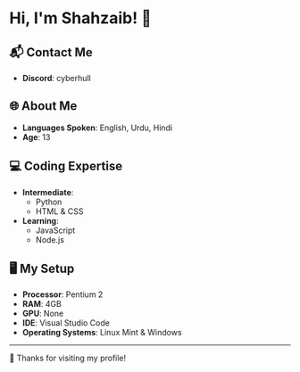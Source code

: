 # Hi, I'm Shahzaib! 👋

## 📬 Contact Me
- **Discord**: cyberhull  

## 🌐 About Me
- **Languages Spoken**: English, Urdu, Hindi  
- **Age**: 13  

## 💻 Coding Expertise
- **Intermediate**:  
  - Python  
  - HTML & CSS  
- **Learning**:  
  - JavaScript  
  - Node.js  

## 🖥️ My Setup
- **Processor**: Pentium 2  
- **RAM**: 4GB  
- **GPU**: None  
- **IDE**: Visual Studio Code  
- **Operating Systems**: Linux Mint & Windows  

---

🌟 Thanks for visiting my profile!
